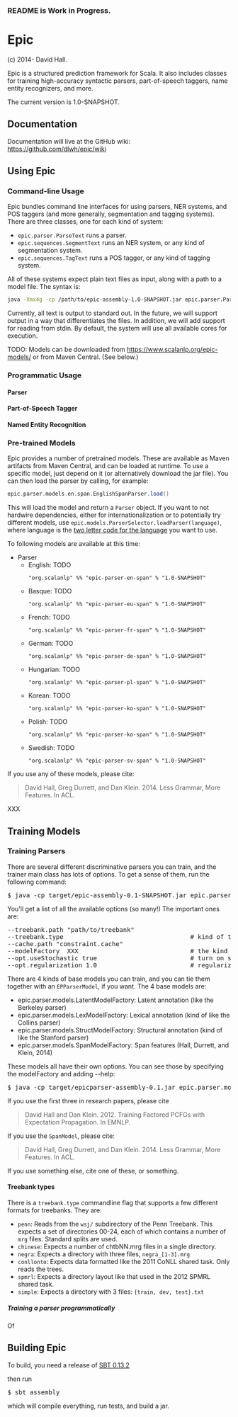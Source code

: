 ### README is Work in Progress.

# Epic

(c) 2014- David Hall.

Epic is a structured prediction framework for Scala. It also includes classes for training high-accuracy syntactic parsers, part-of-speech taggers, name entity recognizers, and more.

The current version is 1.0-SNAPSHOT.

## Documentation

Documentation will live at the GitHub wiki: <https://github.com/dlwh/epic/wiki>

## Using Epic

### Command-line Usage

Epic bundles command line interfaces for using parsers, NER systems, and POS taggers (and more generally, segmentation and tagging systems). There are three classes, one for each kind of system:

* `epic.parser.ParseText` runs a parser.
* `epic.sequences.SegmentText` runs an NER system, or any kind of segmentation system.
* `epic.sequences.TagText` runs a POS tagger, or any kind of tagging system.

All of these systems expect plain text files as input, along with a path to a model file. The syntax is:

```bash
java -Xmx4g -cp /path/to/epic-assembly-1.0-SNAPSHOT.jar epic.parser.ParseText --model /path/to/model.ser.gz --nthreads <number of threads> [files]
```

Currently, all text is output to standard out. In the future, we will support output in a way that differentiates the files. In addition, we will add support for reading from stdin. By default, the system will use all available cores for execution.

TODO: Models can be downloaded from <https://www.scalanlp.org/epic-models/> or from Maven Central. (See below.)

### Programmatic Usage

#### Parser

#### Part-of-Speech Tagger

#### Named Entity Recognition

### Pre-trained Models

Epic provides a number of pretrained models. These are available as Maven artifacts from Maven Central, and can be loaded at runtime. To use a specific model, just depend on it (or alternatively download the jar file). You can then load the parser by calling, for example:

```scala
epic.parser.models.en.span.EnglishSpanParser.load()
```

This will load the  model and return a `Parser` object. If you want to not hardwire dependencies, either for internationalization or to potentially try different models, use `epic.models.ParserSelector.loadParser(language)`, where
language is the [two letter code for the language](http://www.loc.gov/standards/iso639-2/php/code_list.php) you want to use.

To following models are available at this time:

* Parser
  * English: TODO
    ```
    "org.scalanlp" %% "epic-parser-en-span" % "1.0-SNAPSHOT"
    ```
  * Basque: TODO
    ```
    "org.scalanlp" %% "epic-parser-eu-span" % "1.0-SNAPSHOT"
    ```
  * French: TODO
    ```
    "org.scalanlp" %% "epic-parser-fr-span" % "1.0-SNAPSHOT"
    ```
  * German: TODO
    ```
    "org.scalanlp" %% "epic-parser-de-span" % "1.0-SNAPSHOT"
    ```
  * Hungarian: TODO
    ```
    "org.scalanlp" %% "epic-parser-pl-span" % "1.0-SNAPSHOT"
    ```
  * Korean: TODO
    ```
    "org.scalanlp" %% "epic-parser-ko-span" % "1.0-SNAPSHOT"
    ```
  * Polish: TODO
    ```
    "org.scalanlp" %% "epic-parser-ko-span" % "1.0-SNAPSHOT"
    ```
  * Swedish: TODO
    ```
    "org.scalanlp" %% "epic-parser-sv-span" % "1.0-SNAPSHOT"
    ```

If you use any of these models, please cite:

> David Hall, Greg Durrett, and Dan Klein. 2014. Less Grammar, More Features. In ACL.


XXX

## Training Models

### Training Parsers

There are several different discriminative parsers you can train, and the trainer main class has lots of options. To get a sense of them, run the following command:
<pre>
$ java -cp target/epic-assembly-0.1-SNAPSHOT.jar epic.parser.models.ParserTrainer --help
</pre>

You'll get a list of all the available options (so many!) The important ones are:

<pre>
--treebank.path "path/to/treebank"
--treebank.type                                  # kind of treebank. See [treebank types](#Treebank-types) below.
--cache.path "constraint.cache"
--modelFactory  XXX                              # the kind of parser to train. See below.
--opt.useStochastic true                         # turn on stochastic gradient
--opt.regularization 1.0                         # regularization constant. you need to regularize, badly.
</pre>


There are 4 kinds of base models you can train, and you can tie them together with an `EPParserModel`, if you want. The 4 base models are:

  * epic.parser.models.LatentModelFactory: Latent annotation (like the Berkeley parser)
  * epic.parser.models.LexModelFactory: Lexical annotation (kind of like the Collins parser)
  * epic.parser.models.StructModelFactory: Structural annotation (kind of like the Stanford parser)
  * epic.parser.models.SpanModelFactory: Span features (Hall, Durrett, and Klein, 2014)
 

These models all have their own options. You can see those by specifying the modelFactory and adding --help: 
<pre>
$ java -cp target/epicparser-assembly-0.1.jar epic.parser.models.ParserPipeline --modelFactory "model" --help
</pre>

If you use the first three in research papers, please cite 

> David Hall and Dan Klein. 2012. Training Factored PCFGs with Expectation Propagation. In EMNLP.

If you use the `SpanModel`, please cite:

> David Hall, Greg Durrett, and Dan Klein. 2014. Less Grammar, More Features. In ACL.

If you use something else, cite one of these, or something.

#### Treebank types

There is a `treebank.type` commandline flag that supports a few different formats for treebanks. They are:
* `penn`: Reads from the `wsj/` subdirectory of the Penn Treebank. This expects a set of directories 00-24, each of which contains a number of `mrg` files. Standard splits are used.
* `chinese`: Expects a number of chtbNN.mrg files in a single directory.
* `negra`: Expects a directory with three files, `negra_[1-3].mrg`
* `conllonto`: Expects data formatted like the 2011 CoNLL shared task. Only reads the trees.
* `spmrl`: Expects a directory layout like that used in the 2012 SPMRL shared task.
* `simple`: Expects a directory with 3 files: `{train, dev, test}.txt`

##### Training a parser programmatically

Of 



## Building Epic

To build, you need a release of [SBT 0.13.2](http://www.scala-sbt.org/0.13.2/docs/Getting-Started/Setup.html)

then run 

<pre>
$ sbt assembly
</pre>

which will compile everything, run tests, and build a jar.




